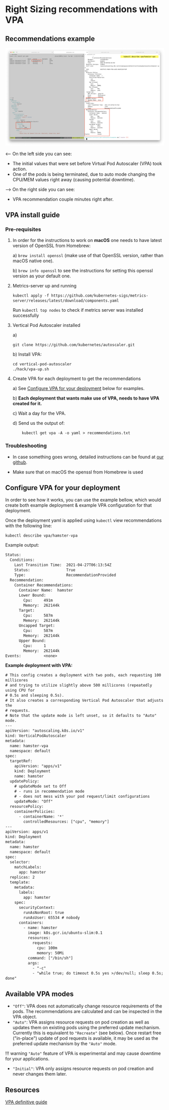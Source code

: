 # Right Sizing recommendations with VPA

## Recommendations example

![](./vpa/vpa.png)

<-- On the left side you can see:

- The initial values that were set before Virtual Pod Autoscaler (VPA) took action.
- One of the pods is being terminated, due to auto mode changing the CPU/MEM values right away (causing potential downtime).

--> On the right side you can see:

- VPA recommendation couple minutes right after.

## VPA install guide

### Pre-requisites

1. In order for the instructions to work on **macOS** one needs to have latest version of OpenSSL from Homebrew:

    a) `brew install openssl` (make use of that OpenSSL version, rather than macOS native one).

    b) `brew info openssl` to see the instructions for setting this openssl version as your default one.

2. Metrics-server up and running

    ```
    kubectl apply -f https://github.com/kubernetes-sigs/metrics-server/releases/latest/download/components.yaml
    ```

    Run `kubectl top nodes` to check if metrics server was installed successfully

3. Vertical Pod Autoscaler installed

    a)

    ```
    git clone https://github.com/kubernetes/autoscaler.git
    ```

    b) Install VPA:

    ```
    cd vertical-pod-autoscaler
    ./hack/vpa-up.sh
    ```

4. Create VPA for each deployment to get the recommendations

    a) See [Configure VPA for your deployment](#configure-vpa-for-your-deployment) below for examples.

    b) **Each deployment that wants make use of VPA, needs to have VPA created for it.**

    c) Wait a day for the VPA.

    d) Send us the output of:

    ```
        kubectl get vpa -A -o yaml > recommendations.txt
    ```

### Troubleshooting

- In case something goes wrong, detailed instructions can be found at [our github](https://github.com/kubernetes/autoscaler/tree/master/vertical-pod-autoscaler#install-command).

- Make sure that on macOS the openssl from Homebrew is used

## Configure VPA for your deployment

In order to see how it works, you can use the example bellow, which would create both example deployment & example VPA configuration for that deployment.

Once the deployment yaml is applied using `kubectl` view recommendations with the following line:

```
kubectl describe vpa/hamster-vpa
```

Example output:

```
Status:
  Conditions:
    Last Transition Time:  2021-04-27T06:13:54Z
    Status:                True
    Type:                  RecommendationProvided
  Recommendation:
    Container Recommendations:
      Container Name:  hamster
      Lower Bound:
        Cpu:     491m
        Memory:  262144k
      Target:
        Cpu:     587m
        Memory:  262144k
      Uncapped Target:
        Cpu:     587m
        Memory:  262144k
      Upper Bound:
        Cpu:     1
        Memory:  262144k
Events:          <none>
```

**Example deployment with VPA:**

```
# This config creates a deployment with two pods, each requesting 100 millicores
# and trying to utilize slightly above 500 millicores (repeatedly using CPU for
# 0.5s and sleeping 0.5s).
# It also creates a corresponding Vertical Pod Autoscaler that adjusts the
# requests.
# Note that the update mode is left unset, so it defaults to "Auto" mode.
---
apiVersion: "autoscaling.k8s.io/v1"
kind: VerticalPodAutoscaler
metadata:
  name: hamster-vpa
  namespace: default
spec:
  targetRef:
    apiVersion: "apps/v1"
    kind: Deployment
    name: hamster
  updatePolicy:
    # updateMode set to Off
    # - runs in recommendation mode
    # - does not mess with your pod request/limit configurations
    updateMode: "Off"
  resourcePolicy:
    containerPolicies:
      - containerName: '*'
        controlledResources: ["cpu", "memory"]
---
apiVersion: apps/v1
kind: Deployment
metadata:
  name: hamster
  namespace: default
spec:
  selector:
    matchLabels:
      app: hamster
  replicas: 2
  template:
    metadata:
      labels:
        app: hamster
    spec:
      securityContext:
        runAsNonRoot: true
        runAsUser: 65534 # nobody
      containers:
        - name: hamster
          image: k8s.gcr.io/ubuntu-slim:0.1
          resources:
            requests:
              cpu: 100m
              memory: 50Mi
          command: ["/bin/sh"]
          args:
            - "-c"
            - "while true; do timeout 0.5s yes >/dev/null; sleep 0.5s; done"
```

## Available VPA modes

- ``"Off"``: VPA does not automatically change resource requirements of the pods. The recommendations are calculated and can be inspected in the VPA object.
- ``"Auto"``: VPA assigns resource requests on pod creation as well as updates them on existing pods using the preferred update mechanism. Currently this is equivalent to ``"Recreate"`` (see below). Once restart free ("in-place") update of pod requests is available, it may be used as the preferred update mechanism by the ``"Auto"`` mode.

!!! warning
    ``"Auto"`` feature of VPA is experimental and may cause downtime for your applications.

- ``"Initial"``: VPA only assigns resource requests on pod creation and never changes them later.

## Resources

[VPA definitive guide](https://povilasv.me/vertical-pod-autoscaling-the-definitive-guide/)
